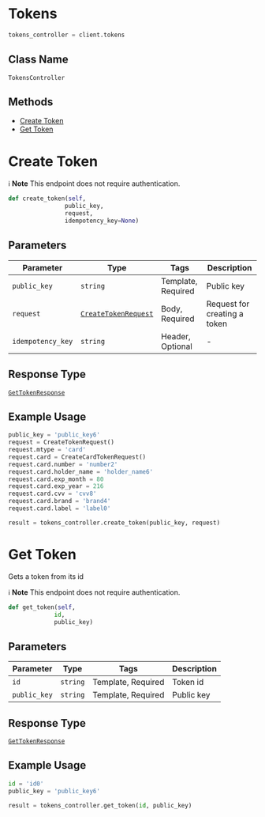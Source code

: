 # Tokens

```python
tokens_controller = client.tokens
```

## Class Name

`TokensController`

## Methods

* [Create Token](../../doc/controllers/tokens.md#create-token)
* [Get Token](../../doc/controllers/tokens.md#get-token)


# Create Token

:information_source: **Note** This endpoint does not require authentication.

```python
def create_token(self,
                public_key,
                request,
                idempotency_key=None)
```

## Parameters

| Parameter | Type | Tags | Description |
|  --- | --- | --- | --- |
| `public_key` | `string` | Template, Required | Public key |
| `request` | [`CreateTokenRequest`](../../doc/models/create-token-request.md) | Body, Required | Request for creating a token |
| `idempotency_key` | `string` | Header, Optional | - |

## Response Type

[`GetTokenResponse`](../../doc/models/get-token-response.md)

## Example Usage

```python
public_key = 'public_key6'
request = CreateTokenRequest()
request.mtype = 'card'
request.card = CreateCardTokenRequest()
request.card.number = 'number2'
request.card.holder_name = 'holder_name6'
request.card.exp_month = 80
request.card.exp_year = 216
request.card.cvv = 'cvv8'
request.card.brand = 'brand4'
request.card.label = 'label0'

result = tokens_controller.create_token(public_key, request)
```


# Get Token

Gets a token from its id

:information_source: **Note** This endpoint does not require authentication.

```python
def get_token(self,
             id,
             public_key)
```

## Parameters

| Parameter | Type | Tags | Description |
|  --- | --- | --- | --- |
| `id` | `string` | Template, Required | Token id |
| `public_key` | `string` | Template, Required | Public key |

## Response Type

[`GetTokenResponse`](../../doc/models/get-token-response.md)

## Example Usage

```python
id = 'id0'
public_key = 'public_key6'

result = tokens_controller.get_token(id, public_key)
```

